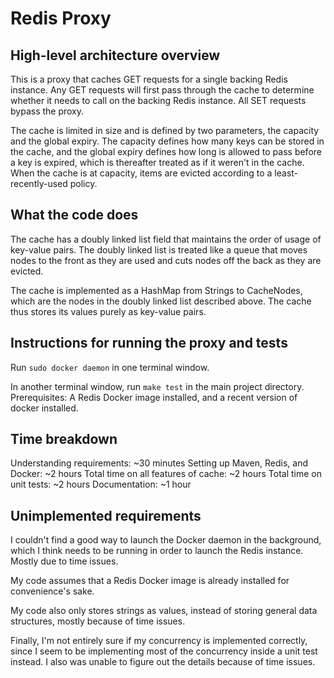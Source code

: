 # Redis Proxy

## High-level architecture overview

This is a proxy that caches GET requests for a single backing Redis instance. Any GET requests will first pass through the cache to determine whether it needs to call on the backing Redis instance. All SET requests bypass the proxy.

The cache is limited in size and is defined by two parameters, the capacity and the global expiry. The capacity defines how many keys can be stored in the cache, and the global expiry defines how long is allowed to pass before a key is expired, which is thereafter treated as if it weren't in the cache. When the cache is at capacity, items are evicted according to a least-recently-used policy.

## What the code does

The cache has a doubly linked list field that maintains the order of usage of key-value pairs. The doubly linked list is treated like a queue that moves nodes to the front as they are used and cuts nodes off the back as they are evicted.

The cache is implemented as a HashMap from Strings to CacheNodes, which are the nodes in the doubly linked list described above. The cache thus stores its values purely as key-value pairs.

## Instructions for running the proxy and tests

Run `sudo docker daemon` in one terminal window.

In another terminal window, run `make test` in the main project directory.
Prerequisites: A Redis Docker image installed, and a recent version of docker installed.

## Time breakdown

Understanding requirements: ~30 minutes
Setting up Maven, Redis, and Docker: ~2 hours
Total time on all features of cache: ~2 hours
Total time on unit tests: ~2 hours
Documentation: ~1 hour

## Unimplemented requirements

I couldn't find a good way to launch the Docker daemon in the background, which I think needs to be running in order to launch the Redis instance. Mostly due to time issues.

My code assumes that a Redis Docker image is already installed for convenience's sake.

My code also only stores strings as values, instead of storing general data structures, mostly because of time issues.

Finally, I'm not entirely sure if my concurrency is implemented correctly, since I seem to be implementing most of the concurrency inside a unit test instead. I also was unable to figure out the details because of time issues.